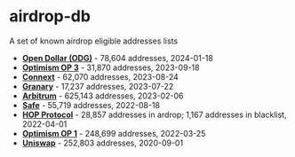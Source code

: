 # airdrop-db
A set of known airdrop eligible addresses lists

* **[Open Dollar (ODG)](https://github.com/cupOJoseph/odg-airdrop/tree/main)** - 78,604 addresses, 2024-01-18
* **[Optimism OP 3](https://github.com/ethereum-optimism/op-analytics/blob/main/reference_data/address_lists/op_airdrop_3_simple_list.csv)** - 31,870 addresses, 2023-09-18
* **[Connext](https://github.com/connext/community-sybil-reports/tree/main)** - 62,070 addresses, 2023-08-24
* **[Granary](https://github.com/The-Granary/airdrop-list)** - 17,237 addresses, 2023-07-22
* **[Arbitrum](https://www.nansen.ai/research/an-on-chain-distribution-model-for-the-arbitrum-community)** - 625,143 addresses, 2023-02-06
* **[Safe](https://forum.safe.global/t/new-proposal-reworked-safe-distribution-for-users/594)** - 55,719 addresses, 2022-08-18
* **[HOP Protocol](https://github.com/hop-protocol/hop-airdrop/tree/master/src/data)** - 28,857 addresses in ardrop; 1,167 addresses in blacklist, 2022-04-01
* **[Optimism OP 1](https://github.com/ethereum-optimism/op-analytics/blob/main/reference_data/address_lists/op_airdrop1_addresses.csv)** - 248,699 addresses, 2022-03-25
* **[Uniswap](https://github.com/Uniswap/retroactive-query)** - 252,803 addresses, 2020-09-01
